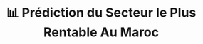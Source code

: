 <div align="center">
  <h1 id="top" align="center"> 📊 Prédiction du Secteur le Plus Rentable Au Maroc</h1></div>
